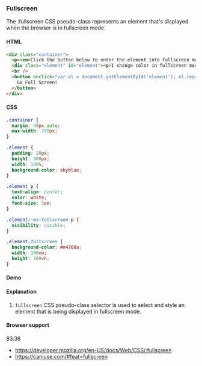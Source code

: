 ### Fullscreen

The :fullscreen CSS pseudo-class represents an element that's displayed when the browser is in fullscreen mode.

#### HTML

```html
<div class="container">
  <p><em>Click the button below to enter the element into fullscreen mode. </em></p>
  <div class="element" id="element"><p>I change color in fullscreen mode!</p></div>
  <br />
  <button onclick="var el = document.getElementById('element'); el.requestFullscreen();">
    Go Full Screen!
  </button>
</div>
```

#### CSS

```css
.container {
  margin: 40px auto;
  max-width: 700px;
}

.element {
  padding: 20px;
  height: 300px;
  width: 100%;
  background-color: skyblue;
}

.element p {
  text-align: center;
  color: white;
  font-size: 3em;
}

.element:-ms-fullscreen p {
  visibility: visible;
}

.element:fullscreen {
  background-color: #e4708a;
  width: 100vw;
  height: 100vh;
}
```

#### Demo

#### Explanation

1. `fullscreen` CSS pseudo-class selector is used to select and style an element that is being displayed in fullscreen mode.

#### Browser support

<span class="snippet__support-note">83.38</span>

- https://developer.mozilla.org/en-US/docs/Web/CSS/:fullscreen
- https://caniuse.com/#feat=fullscreen

<!-- tags: visual -->

